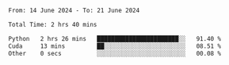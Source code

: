 <!--START_SECTION:waka-->

```txt
From: 14 June 2024 - To: 21 June 2024

Total Time: 2 hrs 40 mins

Python   2 hrs 26 mins   ███████████████████████░░   91.40 %
Cuda     13 mins         ██░░░░░░░░░░░░░░░░░░░░░░░   08.51 %
Other    0 secs          ░░░░░░░░░░░░░░░░░░░░░░░░░   00.08 %
```

<!--END_SECTION:waka-->

